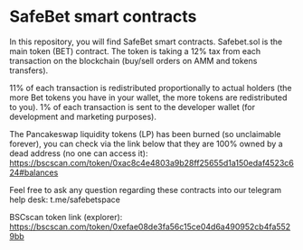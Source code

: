 # SafeBet smart contracts

In this repository, you will find SafeBet smart contracts.
Safebet.sol is the main token (BET) contract. The token is taking a 12% tax from each transaction on the blockchain (buy/sell orders on AMM and tokens transfers).

11% of each transaction is redistributed proportionally to actual holders (the more Bet tokens you have in your wallet, the more tokens are redistributed to you).
1% of each transaction is sent to the developer wallet (for development and marketing purposes).

The Pancakeswap liquidity tokens (LP) has been burned (so unclaimable forever), you can check via the link below that they are 100% owned by a dead address (no one can access it):
https://bscscan.com/token/0xac8c4e4803a9b28ff25655d1a150edaf4523c624#balances

Feel free to ask any question regarding these contracts into our telegram help desk: t.me/safebetspace

BSCscan token link (explorer): https://bscscan.com/token/0xefae08de3fa56c15ce04d6a490952cb4fa5529bb
